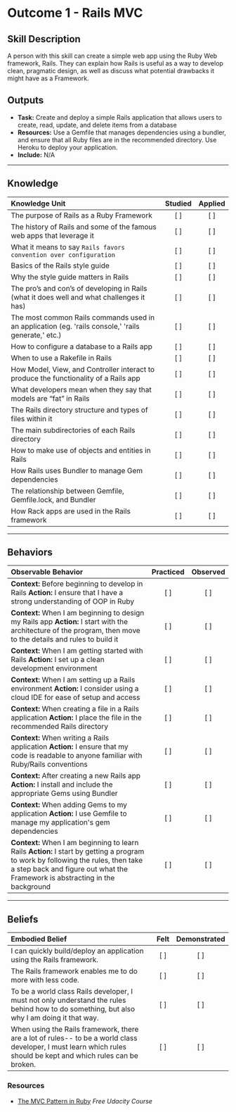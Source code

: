# Outcome 1 - Rails MVC

Skill Description
----------
A person with this skill can create a simple web app using the Ruby Web framework, Rails. They can explain how Rails is useful as a way to develop clean, pragmatic design, as well as discuss what potential drawbacks it might have as a Framework. 

Outputs
----------
- **Task:** Create and deploy a simple Rails application that allows users to create, read, update, and delete items from a database
- **Resources:** Use a Gemfile that manages dependencies using a bundler, and ensure that all Ruby files are in the recommended directory. Use Heroku to deploy your application.
- **Include:** N/A 


----------
## **Knowledge**


| Knowledge Unit   |      Studied      | Applied |
|:-------------|:------------------:|:--------:|
| The purpose of Rails as a Ruby Framework | [ ] | [ ]  |
| The history of Rails and some of the famous web apps that leverage it | [ ] | [ ]  |
| What it means to say `Rails favors convention over configuration` | [ ] | [ ]  |
| Basics of the Rails style guide | [ ] | [ ]  |
| Why the style guide matters in Rails | [ ] | [ ]  |
| The pro’s and con’s of developing in Rails (what it does well and what challenges it has)  | [ ] | [ ]  |
| The most common Rails commands used in an application (eg. 'rails console,' 'rails generate,' etc.) | [ ] | [ ]  |
| How to configure a database to a Rails app | [ ] | [ ]  |
| When to use a Rakefile in Rails | [ ] | [ ]  |
| How Model, View, and Controller interact to produce the functionality of a Rails app | [ ] | [ ]  |
| What developers mean when they say that models are “fat” in Rails | [ ] | [ ]  |
| The Rails directory structure and types of files within it | [ ] | [ ]  |
| The main subdirectories of each Rails directory | [ ] | [ ]  |
| How to make use of objects and entities in Rails | [ ] | [ ]  |
| How Rails uses Bundler to manage Gem dependencies | [ ] | [ ]  |
| The relationship between Gemfile, Gemfile.lock, and Bundler | [ ] | [ ]  |
| How Rack apps are used in the Rails framework | [ ] | [ ]  |


----------


## **Behaviors**

| Observable Behavior   |      Practiced      | Observed |
|:-------------|:------------------:|:--------:|
| **Context:** Before beginning to develop in Rails **Action:** I ensure that I have a strong understanding of OOP in Ruby | [ ] | [ ]  |
| **Context:** When I am beginning to design my Rails app **Action:** I start with the architecture of the program, then move to the details and rules to build it | [ ] | [ ]  |
| **Context:** When I am getting started with Rails **Action:** I set up a clean development environment  | [ ] | [ ]  |
| **Context:** When I am setting up a Rails environment **Action:** I consider using a cloud IDE for ease of setup and access  | [ ] | [ ]  |
| **Context:** When creating a file in a Rails application **Action:** I place the file in the recommended Rails directory| [ ] | [ ]  |
| **Context:** When writing a Rails application **Action:** I ensure that my code is readable to anyone familiar with Ruby/Rails conventions | [ ] | [ ]  |
| **Context:** After creating a new Rails app **Action:** I install and include the appropriate Gems using Bundler | [ ] | [ ]  |
| **Context:** When adding Gems to my application **Action:** I use Gemfile to manage my application's gem dependencies | [ ] | [ ]  |
| **Context:** When I am beginning to learn Rails **Action:** I start by getting a program to work by following the rules, then take a step back and figure out what the Framework is abstracting in the background | [ ] | [ ]  |


----------


## **Beliefs**


| Embodied Belief   |      Felt      | Demonstrated |
|:-------------|:------------------:|:--------:|
| I can quickly build/deploy an application using the Rails framework. | [ ] | [ ]  |
| The Rails framework enables me to do more with less code. | [ ] | [ ]  |
| To be a world class Rails developer, I must not only understand the rules behind how to do something, but also why I am doing it that way. | [ ] | [ ]  |
| When using the Rails framework, there are a lot of rules-- to be a world class developer, I must learn which rules should be kept and which rules can be broken. | [ ] | [ ]  |

### Resources
- [The MVC Pattern in Ruby](https://www.udacity.com/course/the-mvc-pattern-in-ruby--ud270?utm_medium=referral&utm_campaign=api) _Free Udacity Course_ 
